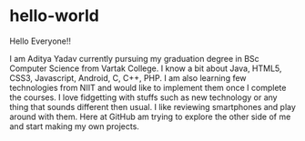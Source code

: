 # hello-world

Hello Everyone!!

I am Aditya Yadav currently pursuing my graduation degree in BSc Computer Science from Vartak College. I know a bit about Java, HTML5, CSS3, Javascript, Android, C, C++, PHP. I am also learning few technologies from NIIT and would like to implement them once I complete the courses. I love fidgetting with stuffs such as new technology or any thing that sounds different then usual. I like reviewing smartphones and play around with them. Here at GitHub am trying to explore the other side of me and start making my own projects.
